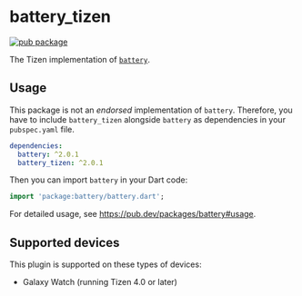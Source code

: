 # battery_tizen

[![pub package](https://img.shields.io/pub/v/battery_tizen.svg)](https://pub.dev/packages/battery_tizen)

The Tizen implementation of [`battery`](https://github.com/flutter/plugins/tree/master/packages/battery).

## Usage

This package is not an _endorsed_ implementation of `battery`. Therefore, you have to include `battery_tizen` alongside `battery` as dependencies in your `pubspec.yaml` file.

```yaml
dependencies:
  battery: ^2.0.1
  battery_tizen: ^2.0.1
```

Then you can import `battery` in your Dart code:

```dart
import 'package:battery/battery.dart';
```

For detailed usage, see https://pub.dev/packages/battery#usage.

## Supported devices

This plugin is supported on these types of devices:

- Galaxy Watch (running Tizen 4.0 or later)

